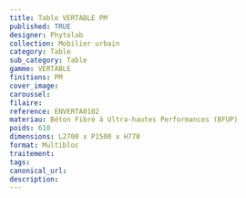 ```yaml
---
title: Table VERTABLE PM
published: TRUE
designer: Phytolab
collection: Mobilier urbain
category: Table
sub_category: Table
gamme: VERTABLE
finitions: PM
cover_image: 
caroussel: 
filaire: 
reference: ENVERTA0102
materiau: Béton Fibré à Ultra-hautes Performances (BFUP)
poids: 610
dimensions: L2700 x P1500 x H770
format: Multibloc
traitement: 
tags: 
canonical_url: 
description: 
---
```

